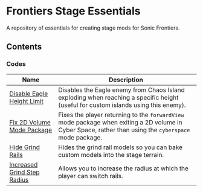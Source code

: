# Frontiers Stage Essentials
A repository of essentials for creating stage mods for Sonic Frontiers.

## Contents

### Codes
Name|Description
----|-----------
[Disable Eagle Height Limit](https://github.com/hyperbx/Frontiers-Stage-Essentials/blob/main/Codes/Disable%20Eagle%20Height%20Limit.hmm)|Disables the Eagle enemy from Chaos Island exploding when reaching a specific height (useful for custom islands using this enemy).
[Fix 2D Volume Mode Package](https://github.com/hyperbx/Frontiers-Stage-Essentials/blob/main/Codes/Fix%202D%20Volume%20Mode%20Package.hmm)|Fixes the player returning to the `forwardView` mode package when exiting a 2D volume in Cyber Space, rather than using the `cyberspace` mode package.
[Hide Grind Rails](https://github.com/hyperbx/Frontiers-Stage-Essentials/blob/main/Codes/Hide%20Grind%20Rails.hmm)|Hides the grind rail models so you can bake custom models into the stage terrain.
[Increased Grind Step Radius](https://github.com/hyperbx/Frontiers-Stage-Essentials/blob/main/Codes/Increased%20Grind%20Step%20Radius.hmm)|Allows you to increase the radius at which the player can switch rails.
